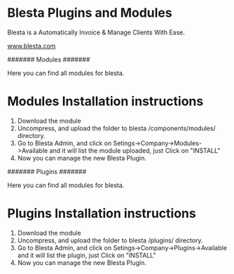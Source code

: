 Blesta Plugins and Modules
=============

Blesta is a Automatically Invoice & Manage Clients With Ease.

www.blesta.com

####### Modules #######

Here you can find all modules for blesta.

# Modules Installation instructions

1. Download the module
2. Uncompress, and upload the folder to blesta /components/modules/ directory.
3. Go to Blesta Admin, and click on Setings->Company->Modules->Available and it will list the module uploaded, just Click on "INSTALL"
4. Now you can manage the new Blesta Plugin.

####### Plugins #######

Here you can find all modules for blesta.

# Plugins Installation instructions

1. Download the module
2. Uncompress, and upload the folder to blesta /plugins/ directory.
3. Go to Blesta Admin, and click on Setings->Company->Plugins->Available and it will list the plugin, just Click on "INSTALL"
4. Now you can manage the new Blesta Plugin.